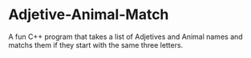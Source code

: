 # Adjetive-Animal-Match

A fun C++ program that takes a list of Adjetives and Animal names and matchs them if they start with the same three letters.
